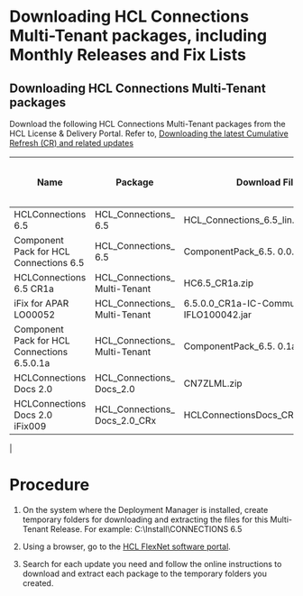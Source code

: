 <?xml version="1.0" encoding="UTF-8"?>
<!DOCTYPE task PUBLIC "-//OASIS//DTD DITA Task//EN" "task.dtd">
# Downloading HCL Connections Multi-Tenant packages, including Monthly Releases and Fix Lists

## Downloading HCL Connections Multi-Tenant packages

Download the following HCL Connections Multi-Tenant packages from the HCL License &amp; Delivery Portal. Refer to, [Downloading the latest Cumulative Refresh (CR) and related updates](https://help.hcltechsw.com/connections/v65/admin/migrate/t_downloading_cr.html)

| **Name** | **Package** | **Download File** | **Link to HCL Download Portal** |
|-----------|------------|-------------------|---------------------------------|
| HCLConnections 6.5 | HCL\_Connections\_ 6.5 | HCL\_Connections\_6.5\_lin.tar | [](https://hclsoftware.flexnetoperations.com/flexnet/operationsportal/DownloadSearchPage.action?search=HCL_Connections_6.5_lin.tar&resultType=Files&sortBy=relevance&listButton=Search) |
| Component Pack for HCL Connections 6.5 | HCL\_Connections\_ 6.5 | ComponentPack\_6.5. 0.0.zip | [](https://hclsoftware.flexnetoperations.com/flexnet/operationsportal/DownloadSearchPage.action?search=ComponentPack\_6.5.0.0.zip&amp;resultType=Files&amp;sortBy=relevance&amp;listButton=Search) |
| HCLConnections 6.5 CR1a | HCL\_Connections\_ Multi-Tenant | HC6.5\_CR1a.zip | [](https://hclsoftware.flexnetoperations.com/flexnet/operationsportal/DownloadSearchPage.action?search=HC6.5\_CR1a.zip&amp;resultType=Files&amp;sortBy=relevance&amp;listButton=Search) |
| iFix for APAR LO00052 | HCL\_Connections\_ Multi-Tenant | 6.5.0.0\_CR1a-IC-Communities- IFLO100042.jar | [](https://hclsoftware.flexnetoperations.com/flexnet/operationsportal/DownloadSearchPage.action?search=6.5.0.0\_CR1a-IC-Communities-IFLO100042.jar&amp;resultType=Files&amp;sortBy=relevance&amp;listButton=Search) |
| Component Pack for HCL Connections 6.5.0.1a | HCL\_Connections\_ Multi-Tenant | ComponentPack\_6.5. 0.1a.zip | [](https://hclsoftware.flexnetoperations.com/flexnet/operationsportal/DownloadSearchPage.action?search=ComponentPack\_6.5.0.1a.zip&amp;resultType=Files&amp;sortBy=relevance&amp;listButton=Search) |
| HCLConnections Docs 2.0 | HCL\_Connections\_ Docs\_2.0 | CN7ZLML.zip | [](https://hclsoftware.flexnetoperations.com/flexnet/operationsportal/DownloadSearchPage.action?search=CN7ZLML.zip&amp;resultType=Files&amp;sortBy=relevance&amp;listButton=Search) |
| HCLConnections Docs 2.0 iFix009 | HCL\_Connections\_ Docs\_2.0\_CRx | HCLConnectionsDocs\_CR3\_iFix009.zip | [](https://hclsoftware.flexnetoperations.com/flexnet/operationsportal/DownloadSearchPage.action?search=HCLConnectionsDocs\_CR3\_iFix009.zip&amp;resultType=Files&amp;sortBy=eff\_date&amp;listButton=Search) |
|

# Procedure

1. On the system where the Deployment Manager is installed, create temporary folders for downloading and extracting the files for this Multi-Tenant Release. For example: C:\Install\CONNECTIONS 6.5

2. Using a browser, go to the [HCL FlexNet software portal](https://hclsoftware.flexnetoperations.com/flexnet/operationsportal/logon.do?logoff=true).

3. Search for each update you need and follow the online instructions to download and extract each package to the temporary folders you created.


<?tm 1541016643182 1 HCL Connections ?>

